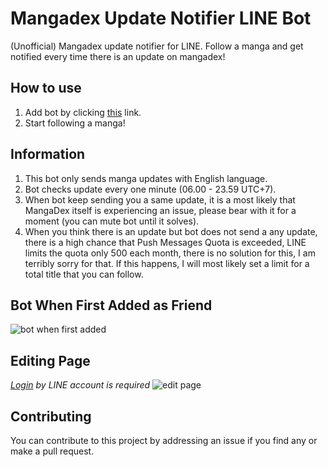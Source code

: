 # Mangadex Update Notifier LINE Bot

(Unofficial) Mangadex update notifier for LINE.
Follow a manga and get notified every time there is an update on mangadex!

## How to use
1. Add bot by clicking [this](https://line.me/R/ti/p/@228kmsfw) link.
2. Start following a manga!

## Information
1. This bot only sends manga updates with English language.
2. Bot checks update every one minute (06.00 - 23.59 UTC+7).
3. When bot keep sending you a same update, it is a most likely that MangaDex itself is experiencing an issue, please bear with it for a moment (you can mute bot until it solves).
4. When you think there is an update but bot does not send a any update, there is a high chance that Push Messages Quota is exceeded, LINE limits the quota only 500 each month, there is no solution for this, I am terribly sorry for that. If this happens, I will most likely set a limit for a total title that you can follow.

## Bot When First Added as Friend
![bot when first added](https://image.prntscr.com/image/KuUeSqMDTX6pWchSy_8b0Q.png)

## Editing Page
*[Login](https://dex-line.glitch.me/dex) by LINE account is required*
![edit page](https://image.prntscr.com/image/q_BtSZhwRKm7P-NYRWbJCg.png)

## Contributing

You can contribute to this project by addressing an issue if you find any or make a pull request.
